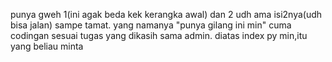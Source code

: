 punya gweh 1(ini agak beda kek kerangka awal) dan 2 udh ama isi2nya(udh bisa jalan) sampe tamat.
yang namanya "punya gilang ini min" cuma codingan sesuai tugas yang dikasih sama admin.
diatas index py min,itu yang beliau minta
